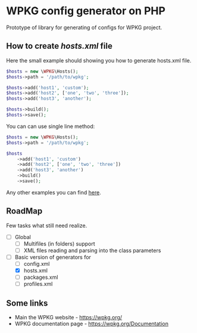 # WPKG config generator on PHP

Prototype of library for generating of configs for WPKG project.

## How to create *hosts.xml* file

Here the small example should showing you how to generate hosts.xml file.

```php
$hosts = new \WPKG\Hosts();
$hosts->path = '/path/to/wpkg';

$hosts->add('host1', 'custom');
$hosts->add('host2', ['one', 'two', 'three']);
$hosts->add('host3', 'another');

$hosts->build();
$hosts->save();
```

You can can use single line method:

```php
$hosts = new \WPKG\Hosts();
$hosts->path = '/path/to/wpkg';

$hosts
    ->add('host1', 'custom')
    ->add('host2', ['one', 'two', 'three'])
    ->add('host3', 'another')
    ->build()
    ->save();
```

Any other examples you can find [here](/extra).

## RoadMap

Few tasks what still need realize.

* [ ] Global
    * [ ] Multifiles (in folders) support
    * [ ] XML files reading and parsing into the class parameters
* [ ] Basic version of generators for
    * [ ] config.xml
    * [x] hosts.xml
    * [ ] packages.xml
    * [ ] profiles.xml

## Some links

* Main the WPKG website - https://wpkg.org/
* WPKG documentation page - https://wpkg.org/Documentation
